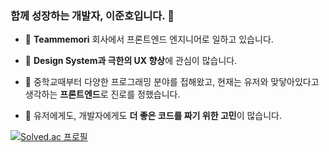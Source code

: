 ### 함께 성장하는 개발자, 이준호입니다. 👋

- 🔭 **Teammemori** 회사에서 프론트엔드 엔지니어로 일하고 있습니다.

- 👯 **Design System과 극한의 UX 향상**에 관심이 많습니다.

- 💬 중학교때부터 다양한 프로그래밍 분야를 접해왔고, 현재는 유저와 맞닿아있다고 생각하는 **프론트엔드**로 진로를 정했습니다.

- 🤔 유저에게도, 개발자에게도 **더 좋은 코드를 짜기 위한 고민**이 많습니다.

[![Solved.ac
프로필](http://mazassumnida.wtf/api/v2/generate_badge?boj=dongsuni)](https://solved.ac/dongsuni)
